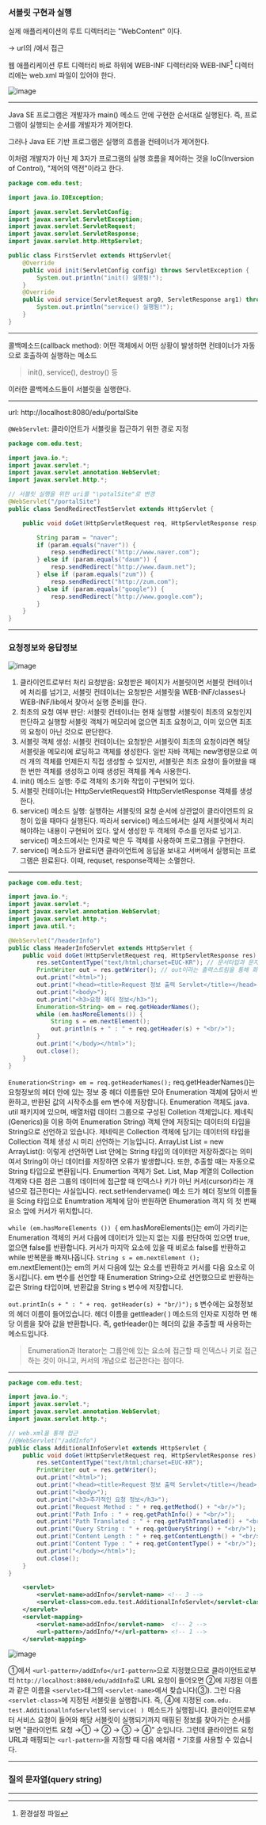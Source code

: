### 서블릿 구현과 실행

실제 애플리케이션의 루트 디렉터리는 "WebContent" 이다.

-> url의 /에서 접근

웹 애플리케이션 루트 디렉터리 바로 하위에 WEB-INF 디렉터리와 WEB-INF[^1] 디렉터리에는 web.xml 파일이 있어야 한다.

![image](https://github.com/siwoo1627/Today-I-Learn/assets/114638386/cc8f076f-d13c-464a-b1eb-603122a27306)

***

Java SE 프로그램은 개발자가 main() 메소드 안에 구현한 순서대로 실행된다. 즉, 프로그램이 실행되는 순서를 개발자가 제어한다.

그러나 Java EE 기반 프로그램은 실행의 흐름을 컨테이너가 제어한다.

이처럼 개발자가 아닌 제 3자가 프로그램의 실행 흐름을 제어하는 것을 IoC(Inversion of Control), "제어의 역전"이라고 한다.

```java
package com.edu.test;

import java.io.IOException;

import javax.servlet.ServletConfig;
import javax.servlet.ServletException;
import javax.servlet.ServletRequest;
import javax.servlet.ServletResponse;
import javax.servlet.http.HttpServlet;

public class FirstServlet extends HttpServlet{
	@Override
	public void init(ServletConfig config) throws ServletException {
		System.out.println("init() 실행됨!");
	}
	@Override
	public void service(ServletRequest arg0, ServletResponse arg1) throws ServletException, IOException {
		System.out.println("service() 실행됨!");
	}
}
```

***

콜백메소드(callback method): 어떤 객체에서 어떤 상황이 발생하면 컨테이너가 자동으로 호출하여 실행하는 메소드

> init(), service(), destroy() 등

이러한 콜백메소드들이 서블릿을 실행한다.

***

url: http://localhost:8080/edu/portalSite

`@WebServlet`: 클라이언트가 서블릿을 접근하기 위한 경로 지정

```java
package com.edu.test;

import java.io.*;
import javax.servlet.*;
import javax.servlet.annotation.WebServlet;
import javax.servlet.http.*;

// 서블릿 실행을 위한 uri를 "\potalSite"로 변경
@WebServlet("/portalSite")
public class SendRedirectTestServlet extends HttpServlet {

	public void doGet(HttpServletRequest req, HttpServletResponse resp) throws ServletException, IOException {

		String param = "naver";
		if (param.equals("naver")) {
			resp.sendRedirect("http://www.naver.com");
		} else if (param.equals("daum")) {
			resp.sendRedirect("http://www.daum.net");
		} else if (param.equals("zum")) {
			resp.sendRedirect("http://zum.com");
		} else if (param.equals("google")) {
			resp.sendRedirect("http://www.google.com");
		}
	}
}
```

***

### 요청정보와 응답정보

![image](https://github.com/siwoo1627/Today-I-Learn/assets/114638386/3df6d176-e5d9-45c3-b0e1-4f0533d710fd)

1. 클라이언트로부터 처리 요청받음: 요청받은 페이지가 서블릿이면 서블릿 컨테이너에 처리를 넘기고, 서블릿 컨테이너는 요청받은 서블릿을 WEB-INF/classes나 WEB-INF/lib에서 찾아서 실행 준비를 한다.
2. 최초의 요청 여부 판단: 서블릿 컨테이너는 현재 실행할 서블릿이 최초의 요청인지 판단하고 실행할 서블릿 객체가 메모리에 없으면 최초 요청이고, 이미 있으면 최초의 요청이 아닌 것으로 판단한다.
3. 서블릿 객체 생성: 서블릿 컨테이너는 요청받은 서블릿이 최초의 요청이라면 해당 서블릿을 메모리에 로딩하고 객체를 생성한다. 일반 자바 객체는 new명령문으로 여러 개의 객체를 언제든지 직접 생성할 수 있지만, 서블릿은 최초 요청이 들어왔을 때 한 번만 객체를 생성하고 이때 생성된 객체를 계속 사용한다.
4. init() 메소드 실행: 주로 객체의 초기화 작업이 구현되어 있다.
5. 서블릿 컨테이너는 HttpServletRequest와 HttpServletResponse 객체를 생성한다.
6. service() 메소드 실행: 실행하는 서블릿의 요청 순서에 상관없이 클라이언트의 요청이 있을 때마다 실행된다. 따라서 service() 메소드에서는 실제 서블릿에서 처리해야하는 내용이 구현되어 있다. 앞서 생성한 두 객체의 주소를 인자로 넘기고. service() 메소드에서는 인자로 박은 두 객체를 사용하여 프로그램을 구현한다.
7. service() 메소드가 완료되면 클라이언트에 응답을 보내고 서버에서 실행되는 프로그램은 완료된다. 이때, requset, response객체는 소멸한다.

***

```java
package com.edu.test;

import java.io.*;
import javax.servlet.*;
import javax.servlet.annotation.WebServlet;
import javax.servlet.http.*;
import java.util.*;

@WebServlet("/headerInfo")
public class HeaderInfoServlet extends HttpServlet {
	public void doGet(HttpServletRequest req, HttpServletResponse res) throws ServletException, IOException {
		res.setContentType("text/html;charset=EUC-KR"); // 문서타입과 문자셋 설정, 없을 경우 한글 깨짐
		PrintWriter out = res.getWriter(); // out이라는 출력스트림을 통해 화면에 노출
		out.print("<html>");
		out.print("<head><title>Request 정보 출력 Servlet</title></head>");
		out.print("<body>");
		out.print("<h3>요청 헤더 정보</h3>");
		Enumeration<String> em = req.getHeaderNames();
		while (em.hasMoreElements()) {
			String s = em.nextElement();
			out.println(s + " : " + req.getHeader(s) + "<br/>");
		}
		out.print("</body></html>");
		out.close();
	}
}
```

`Enumeration<String> em = req.getHeaderNames();`
req.getHeaderNames()는 요청정보의 헤더 안에 있는 정보 중 헤더 이름들만 모아 Enumeration 객체에 담아서 반환하고, 반환된 값의 시작주소를 em 변수에 저장합니다. Enumeration 객체도 java. util 패키지에 있으며, 배열처럼 데이터 그룹으로 구성된 Colletion 객체입니다. 제네릭(Generics)을 이용 하여 Enumeration String) 객체 안에 저장되는 데이터의 타입을 String으로 선언하고 있습니다.
제네릭은 Collection 객체에 담기는 데이터의 타입을 Collection 객체 생성 시 미리 선언하는 기능입니다. ArrayList<String> List = new ArrayList<String>(): 이렇게 선언하면 List 안에는 String 타입의 데이터만 저장하겠다는 의미여서 String이 아닌 데이터를 저장하면 오류가 발생합니다. 또한, 추출할 때는 자동으로 String 타입으로 변환됩니다.
Enumertion 객제가 Set. List, Map 계열의 Collection 객제와 다른 점은 그룹의 데이터에 접근할 때 인덱스나 키가 아닌 커서(cursor)라는 개념으로 접근한다는 사실입니다. rect.setHendervame() 메소 드가 헤더 정보의 이름들을 Scing 타입으로 Enumtration 제체에 담아 반원하면 Ehumeration 객지 의 첫 번째 요소 앞에 커서가 위치합니다.

`while (em.hasMoreElements ()) {`
em.hasMoreElements()는 em이 가리키는 Enumeration 객체의 커서 다음에 데이터가 있는지 없는 지를 판단하여 있으면 true, 없으면 false를 반환합니다. 커서가 마지막 요소에 있을 때 비로소 false를 반환하고 while 반복문을 빠져나옵니다.
`String s = em.nextElement ();`
em.nextElement()는 em의 커서 다음에 있는 요소를 반환하고 커서를 다음 요소로 이동시킵니다. em 변수를 선언할 때 Enumeration String>으로 선언했으므로 반환하는 값은 String 타입이며, 반환값을 String s 변수에 저장합니다.

`out.printIn(s + " : " + req. getHeader(s) + "br/)");`
s 변수에는 요청정보의 헤더 이름이 들어있습니다. 헤더 이름을 gettleader( ) 메소드의 인자로 지정하 면 해당 이름을 찾아 값을 반환합니다. 즉, getHeader()는 헤더의 값을 추출할 때 사용하는 메소드입니다.

>  Enumeration과 Iterator는 그룹안에 있는 요소에 접근할 때 인덱스나 키로 접근하는 것이 아니고, 커서의 개념으로 접근한다는 점이다.

***

```java
package com.edu.test;

import java.io.*;
import javax.servlet.*;
import javax.servlet.annotation.WebServlet;
import javax.servlet.http.*;

// web.xml을 통해 접근
//@WebServlet("/addInfo")
public class AdditionalInfoServlet extends HttpServlet {
	public void doGet(HttpServletRequest req, HttpServletResponse res) throws ServletException, IOException {
		res.setContentType("text/html;charset=EUC-KR");
		PrintWriter out = res.getWriter();
		out.print("<html>");
		out.print("<head><title>Request 정보 출력 Servlet</title></head>");
		out.print("<body>");
		out.print("<h3>추가적인 요청 정보</h3>");
		out.print("Request Method : " + req.getMethod() + "<br/>");
		out.print("Path Info : " + req.getPathInfo() + "<br/>");
		out.print("Path Translated : " + req.getPathTranslated() + "<br/>");
		out.print("Query String : " + req.getQueryString() + "<br/>");
		out.print("Content Length : " + req.getContentLength() + "<br/>");
		out.print("Content Type : " + req.getContentType() + "<br/>");
		out.print("</body></html>");
		out.close();
	}
}
```

```xml
	<servlet>
		<servlet-name>addInfo</servlet-name> <!-- 3 -->
		<servlet-class>com.edu.test.AdditionalInfoServlet</servlet-class> <!-- 4 -->
	</servlet>
	<servlet-mapping>
		<servlet-name>addInfo</servlet-name>  <!-- 2 -->
		<url-pattern>/addInfo/*</url-pattern> <!-- 1 -->
	</servlet-mapping>
```

![image](https://github.com/siwoo1627/Today-I-Learn/assets/114638386/bab56f88-3680-4d9e-9d9d-6bdf7b983363)

①에서 `<url-pattern>/addInfo</urI-pattern>`으로 지정했으므로 클라이언트로부터 `http://localhost:8080/edu/addInfo`로 URL 요청이 들어오면 ②에 지정된 이름과 같은 이름을 `<servlet>`태그의 `<servlet-name>`에서 찾습니다(③).  그런 다음 `<servlet-class>`에 지정된 서블릿을 실행합니다. 즉, ④에 지정된 `com.edu. test.AdditionallnfoServlet`의 `service( ) `메소드가 실행됩니다. 클라이언트로부터 서비스 요청이 들어와 해당 서블릿이 실행되기까지 매핑된 정보를 찾아가는 순서를 보면 "클라이언트 요청 →① → ② → ③ → ④" 순입니다.
그런데 클라이언트 요청 URL과 매핑되는 `<url-pattern>`을 지정할 때 다음 예처럼 `*` 기호를 사용할 수 있습니다.

***

### 질의 문자열(query string)























***


[^1]: 환경설정 파일